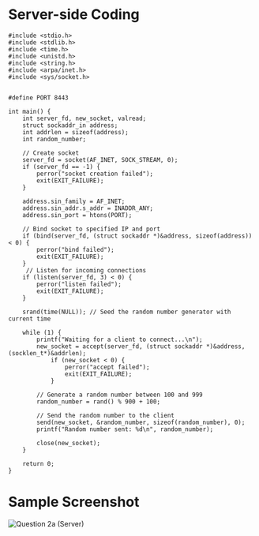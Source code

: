 # Server-side Coding

    #include <stdio.h>
    #include <stdlib.h>
    #include <time.h>
    #include <unistd.h>
    #include <string.h>
    #include <arpa/inet.h>
    #include <sys/socket.h>

    
    #define PORT 8443

    int main() {
        int server_fd, new_socket, valread;
        struct sockaddr_in address;
        int addrlen = sizeof(address);
        int random_number;

        // Create socket
        server_fd = socket(AF_INET, SOCK_STREAM, 0);
        if (server_fd == -1) {
            perror("socket creation failed");
            exit(EXIT_FAILURE);
        }

        address.sin_family = AF_INET;
        address.sin_addr.s_addr = INADDR_ANY;
        address.sin_port = htons(PORT);

        // Bind socket to specified IP and port
        if (bind(server_fd, (struct sockaddr *)&address, sizeof(address)) < 0) {
            perror("bind failed");
            exit(EXIT_FAILURE);
        }
         // Listen for incoming connections
        if (listen(server_fd, 3) < 0) {
            perror("listen failed");
            exit(EXIT_FAILURE);
        }

        srand(time(NULL)); // Seed the random number generator with current time

        while (1) {
            printf("Waiting for a client to connect...\n");
            new_socket = accept(server_fd, (struct sockaddr *)&address, (socklen_t*)&addrlen);
                if (new_socket < 0) {
                    perror("accept failed");
                    exit(EXIT_FAILURE);
                }

            // Generate a random number between 100 and 999
            random_number = rand() % 900 + 100;

            // Send the random number to the client
            send(new_socket, &random_number, sizeof(random_number), 0);
            printf("Random number sent: %d\n", random_number);

            close(new_socket);
        }

        return 0;
    }


# Sample Screenshot 
![Question 2a (Server)](https://github.com/1ch1m0n/ITT440/assets/129719310/a61a601f-385d-48eb-917d-f2a4ae5cf457)







